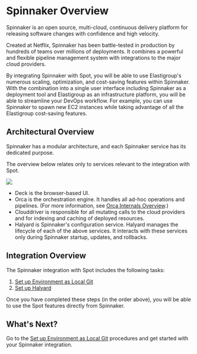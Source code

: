 # Spinnaker Overview

Spinnaker is an open source, multi-cloud, continuous delivery platform for releasing software changes with confidence and high velocity.

Created at Netflix, Spinnaker has been battle-tested in production by hundreds of teams over millions of deployments. It combines a powerful and flexible pipeline management system with integrations to the major cloud providers.

By integrating Spinnaker with Spot, you will be able to use Elastigroup's numerous scaling, optimization, and cost-saving features within Spinnaker. With the combination into a single user interface including Spinnaker as a deployment tool and Elastigroup as an infrastructure platform, you will be able to streamline your DevOps workflow. For example, you can use Spinnaker to spawn new EC2 instances while taking advantage of all the Elastigroup cost-saving features.

## Architectural Overview

Spinnaker has a modular architecture, and each Spinnaker service has its dedicated purpose.

The overview below relates only to services relevant to the integration with Spot.

<img src="/tools-and-provisioning/_media/spinnaker overview_1.png" />

- Deck is the browser-based UI.
- Orca is the orchestration engine. It handles all ad-hoc operations and pipelines. (For more information, see [Orca Internals Overview](https://spinnaker.io/guides/developer/service-overviews/orca/).)
- Clouddriver is responsible for all mutating calls to the cloud providers and for indexing and caching of deployed resources.
- Halyard is Spinnaker's configuration service. Halyard manages the lifecycle of each of the above services. It interacts with these services only during Spinnaker startup, updates, and rollbacks.

## Integration Overview

The Spinnaker integration with Spot includes the following tasks:

1. [Set up Environment as Local Git](tools-and-provisioning/spinnaker/set-up-environment-as-local-git)
2. [Set up Halyard](tools-and-provisioning/spinnaker/install-configure)

Once you have completed these steps (in the order above), you will be able to use the Spot features directly from Spinnaker.

## What's Next?

Go to the [Set up Environment as Local Git](tools-and-provisioning/spinnaker/set-up-environment-as-local-git) procedures and get started with your Spinnaker integration.
